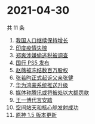 # 2021-04-30

共 11 条

<!-- BEGIN ZHIHUSEARCH -->
<!-- 最后更新时间 Fri Apr 30 2021 02:20:10 GMT+0800 (China Standard Time) -->
1. [我国人口继续保持增长](https://www.zhihu.com/search?q=人口普查)
1. [印度疫情失控](https://www.zhihu.com/search?q=印度疫情)
1. [郑爽涉嫌偷逃税被调查](https://www.zhihu.com/search?q=郑爽被调查)
1. [国行 PS5 发布](https://www.zhihu.com/search?q=ps5国行)
1. [赵薇被冻结数百万股权](https://www.zhihu.com/search?q=赵薇)
1. [张若昀正式起诉父亲张健](https://www.zhihu.com/search?q=张若昀)
1. [华为鸿蒙系统推送升级](https://www.zhihu.com/search?q=华为鸿蒙系统)
1. [媒体称腾讯或将被处以大额罚款](https://www.zhihu.com/search?q=腾讯被罚款)
1. [王一博代言安踏](https://www.zhihu.com/search?q=王一博代言安踏)
1. [空间站天和核心舱发射成功](https://www.zhihu.com/search?q=中国空间站)
1. [原神 1.5 版本更新](https://www.zhihu.com/search?q=原神)
<!-- END ZHIHUSEARCH -->
